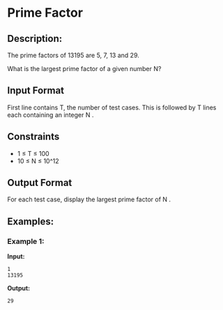 # Prime Factor
## Description:
The prime factors of 13195 are 5, 7, 13 and 29.

What is the largest prime factor of a given number N?

## Input Format

First line contains T, the number of test cases. This is followed by T lines each containing an integer N .

## Constraints
- 1 ≤ T ≤ 100 
- 10 ≤ N ≤ 10^12

## Output Format

For each test case, display the largest prime factor of N .

## Examples:
### Example 1:
**Input:**
```
1
13195
```
**Output:**
```
29
```